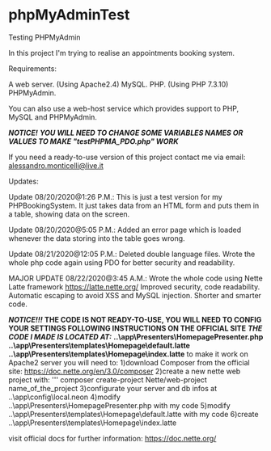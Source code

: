 # phpMyAdminTest
Testing PHPMyAdmin

In this project I'm trying to realise an appointments booking system.

Requirements:

A web server. (Using Apache2.4)
MySQL.
PHP. (Using PHP 7.3.10)
PHPMyAdmin.

You can also use a web-host service which provides support to PHP, MySQL and PHPMyAdmin.

   ***NOTICE!***
    ***YOU WILL NEED TO CHANGE SOME VARIABLES NAMES OR VALUES TO MAKE "testPHPMA_PDO.php" WORK***

If you need a ready-to-use version of this project contact me via email: alessandro.monticelli@live.it

Updates:

Update 08/20/2020@1:26 P.M.:
This is just a test version for my PHPBookingSystem. It just takes data from an HTML form and puts them in a table, showing data on the screen.

Update 08/20/2020@5:05 P.M.:
Added an error page which is loaded whenever the data storing into the table goes wrong.

Update 08/21/2020@12:05 P.M.:
Deleted double language files. Wrote the whole php code again using PDO for better security and readability.

MAJOR UPDATE 08/22/2020@3:45 A.M.:
Wrote the whole code using Nette Latte framework https://latte.nette.org/
Improved security, code readability.
Automatic escaping to avoid XSS and MySQL injection.
Shorter and smarter code.

***NOTICE!!!***
    **THE CODE IS NOT READY-TO-USE, YOU WILL NEED TO CONFIG YOUR SETTINGS FOLLOWING INSTRUCTIONS ON THE OFFICIAL SITE**
    ***THE CODE I MADE IS LOCATED AT:*** 
    **..\app\Presenters\HomepagePresenter.php** 
    **..\app\Presenters\templates\Homepage\default.latte**
    **..\app\Presenters\templates\Homepage\index.latte**
to make it work on Apache2 server you will need to:
1)download Composer from the official site: https://doc.nette.org/en/3.0/composer
2)create a new nette web project with: ''' composer create-project Nette/web-project name_of_the_project
3)configurate your server and db infos at ..\app\config\local.neon
4)modify ..\app\Presenters\HomepagePresenter.php with my code
5)modify ..\app\Presenters\templates\Homepage\default.latte with my code
6)create ..\app\Presenters\templates\Homepage\index.latte

visit official docs for further information: https://doc.nette.org/